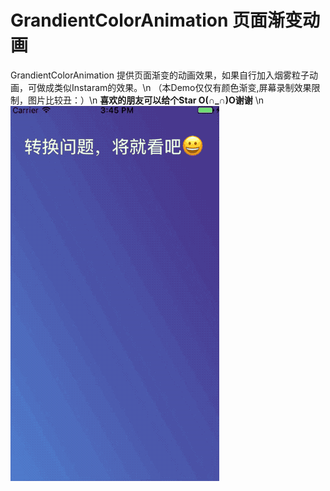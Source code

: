 # GrandientColorAnimation 页面渐变动画
GrandientColorAnimation 提供页面渐变的动画效果，如果自行加入烟雾粒子动画，可做成类似Instaram的效果。\n
（本Demo仅仅有颜色渐变,屏幕录制效果限制，图片比较丑：）\n
**喜欢的朋友可以给个Star O(∩_∩)O谢谢**
\n
![image](https://github.com/DreamYu/GrandientColorAnimation/blob/master/grandientImage.gif)  
